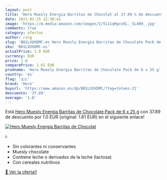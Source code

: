 ```yaml
---
layout: post
title: 'Hero Muesly Energia Barritas de Chocolat al 37.89 % de descuento'
date: 2021-02-25 12:38:41
image: 'https://m.media-amazon.com/images/I/51JiqRgco5L._SL400_.jpg'
comments: true
category: ofertas
author: ring
slug: 'B01LXUXDMC-es Hero Muesly Energia Barritas de Chocolate Pack de 6 x 25 g'
sku: 'B01LXUXDMC-es'
actualPrice: 1.0 EUR
currency: EUR
price: 1.0
comparePrice: 1.61 EUR
prodname: 'Hero Muesly Energia Barritas de Chocolate Pack de 6 x 25 g'
country: 'es'
flag: '🇪🇸'
brand: 'Hero'
buyurl: 'https://www.amazon.es/dp/B01LXUXDMC/?tag=tolees-21'
descuento: '37.89'
average: '1.0'
---
```


Está [Hero Muesly Energia Barritas de Chocolate Pack de 6 x 25 g](https://www.amazon.es/dp/B01LXUXDMC/?tag=tolees-21) con 37.89 de descuento por 1.0 EUR (original: 1.61 EUR) en el siguiente enlace!

[![Hero Muesly Energia Barritas de Chocolat](https://m.media-amazon.com/images/I/51JiqRgco5L._SL400_.jpg)](https://www.amazon.es/dp/B01LXUXDMC/?tag=tolees-21)

ℹ️:

- Sin colorantes ni conservantes
- Muesly chocolate
- Contiene leche o derivados de la leche (lactosa)
- Con cereales nutritivos

[🛒 Ver la oferta!!](https://www.amazon.es/dp/B01LXUXDMC/?tag=tolees-21)
